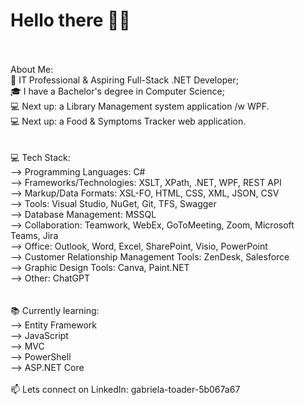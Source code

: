 # Hello there 👋🏽
<br>
<br>About Me:
<br>💼 IT Professional & Aspiring Full-Stack .NET Developer;
<br>🎓 I have a Bachelor's degree in Computer Science;
<br>💻 Next up: a Library Management system application /w WPF.
<br>💻 Next up: a Food & Symptoms Tracker web application.
<br>
<br>
<br>💻 Tech Stack:
<br>--> Programming Languages: C#
<br>--> Frameworks/Technologies: XSLT, XPath, .NET, WPF, REST API
<br>--> Markup/Data Formats: XSL-FO, HTML, CSS, XML, JSON, CSV
<br>--> Tools: Visual Studio, NuGet, Git, TFS, Swagger
<br>--> Database Management: MSSQL
<br>--> Collaboration: Teamwork, WebEx, GoToMeeting, Zoom, Microsoft Teams, Jira
<br>--> Office: Outlook, Word, Excel, SharePoint, Visio, PowerPoint
<br>--> Customer Relationship Management Tools: ZenDesk, Salesforce
<br>--> Graphic Design Tools: Canva, Paint.NET
<br>--> Other: ChatGPT
<br>
<br>
<br>📚 Currently learning:
<br>--> Entity Framework
<br>--> JavaScript
<br>--> MVC
<br>--> PowerShell
<br>--> ASP.NET Core
<br>
<br>📫 Lets connect on LinkedIn: gabriela-toader-5b067a67
